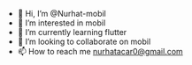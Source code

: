 - 👋 Hi, I’m @Nurhat-mobil
- 👀 I’m interested in mobil
- 🌱 I’m currently learning flutter
- 💞️ I’m looking to collaborate on mobil
- 📫 How to reach me nurhatacar0@gmail.com

<!---
Nurhat-mobil/Nurhat-mobil is a ✨ special ✨ repository because its `README.md` (this file) appears on your GitHub profile.
You can click the Preview link to take a look at your changes.
--->
